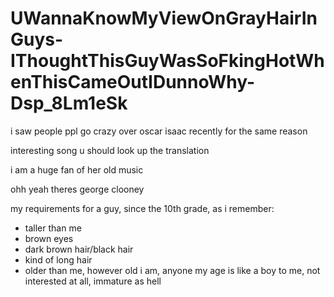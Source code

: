 # UWannaKnowMyViewOnGrayHairInGuys-IThoughtThisGuyWasSoFkingHotWhenThisCameOutIDunnoWhy-Dsp_8Lm1eSk

i saw people ppl go crazy over oscar isaac recently for the same reason

interesting song u should look up the translation

i am a huge fan of her old music

ohh yeah theres george clooney

my requirements for a guy, since the 10th grade, as i remember:
* taller than me
* brown eyes
* dark brown hair/black hair
* kind of long hair
* older than me, however old i am, anyone my age is like a boy to me, not interested at all, immature as hell
